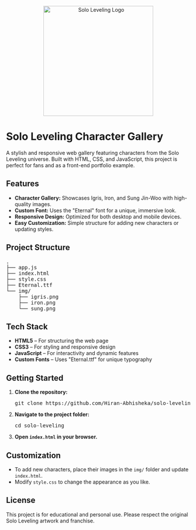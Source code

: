 <p align="center">
  <img src="img/sololeveling_logo.png" alt="Solo Leveling Logo" width="300"/>
</p>

<h1>Solo Leveling Character Gallery</h1>

<p>
  A stylish and responsive web gallery featuring characters from the Solo Leveling universe. Built with HTML, CSS, and JavaScript, this project is perfect for fans and as a front-end portfolio example.
</p>

<h2>Features</h2>
<ul>
  <li><strong>Character Gallery:</strong> Showcases Igris, Iron, and Sung Jin-Woo with high-quality images.</li>
  <li><strong>Custom Font:</strong> Uses the "Eternal" font for a unique, immersive look.</li>
  <li><strong>Responsive Design:</strong> Optimized for both desktop and mobile devices.</li>
  <li><strong>Easy Customization:</strong> Simple structure for adding new characters or updating styles.</li>
</ul>

<h2>Project Structure</h2>
<pre>
.
├── app.js
├── index.html
├── style.css
├── Eternal.ttf
└── img/
    ├── igris.png
    ├── iron.png
    └── sung.png
</pre>

<h2>Tech Stack</h2>
<ul>
  <li><strong>HTML5</strong> – For structuring the web page</li>
  <li><strong>CSS3</strong> – For styling and responsive design</li>
  <li><strong>JavaScript</strong> – For interactivity and dynamic features</li>
  <li><strong>Custom Fonts</strong> – Uses "Eternal.ttf" for unique typography</li>
</ul>

<h2>Getting Started</h2>
<ol>
  <li><strong>Clone the repository:</strong>
    <pre>git clone https://github.com/Hiran-Abhisheka/solo-leveling.git</pre>
  </li>
  <li><strong>Navigate to the project folder:</strong>
    <pre>cd solo-leveling</pre>
  </li>
  <li><strong>Open <code>index.html</code> in your browser.</strong></li>
</ol>

<h2>Customization</h2>
<ul>
  <li>To add new characters, place their images in the <code>img/</code> folder and update <code>index.html</code>.</li>
  <li>Modify <code>style.css</code> to change the appearance as you like.</li>
</ul>

<h2>License</h2>
<p>
  This project is for educational and personal use. Please respect the original Solo Leveling artwork and franchise.
</p>
